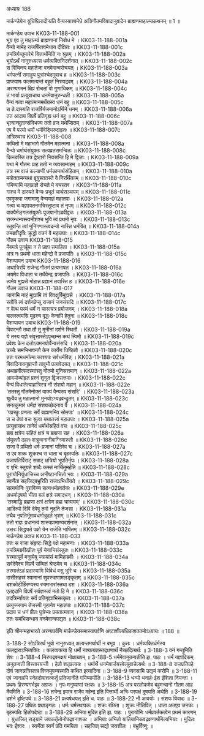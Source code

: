 अध्यायः 188

मार्कण्डेयेन युधिष्ठिरादीन्प्रति वैन्यस्याश्वमेधे अत्रिगौतमविवादानुवादेन ब्राह्मणमाहात्म्यकथनम् ॥ 1 ॥

मार्कण्डेय उवाच 	KK03-11-188-001  
भूय एव तु माहात्म्यं ब्राह्मणानां निबोध मे ।	KK03-11-188-001a  
वैन्यो नामेह राजर्षिरश्वमेधाय दीक्षितः ॥	KK03-11-188-001c  
तमत्रिर्गन्तुमारेभे वित्तार्थमिति नः श्रुतम् ।	KK03-11-188-002a  
भूयोऽर्थं नानुरुध्यत्स धर्मव्यक्तिनिदर्शनात् ॥	KK03-11-188-002c  
स विचिन्त्य महातेजा वनमेवान्वरोचयत् ।	KK03-11-188-003a  
धर्मपत्नीं समाहूय पुत्रांश्चेदमुवाच ह ॥	KK03-11-188-003c  
प्राप्स्यामः फलमत्यन्तं बहुलं निरुपद्रवम् ।	KK03-11-188-004a  
अरण्यगमनं क्षिप्रं रोचतां वो गुणाधिकम् ॥	KK03-11-188-004c  
तं भार्या प्रत्युवाचाथ धनमेवानुरुन्धती ।	KK03-11-188-005a  
वैन्यं गत्वा महात्मानमर्थयस्व धनं बहु ॥	KK03-11-188-005c  
स ते दास्यति राजर्षिर्यजमानोऽर्थिने धनम् ।	KK03-11-188-006a  
तत आदाय विप्रर्षे प्रतिगृह्य धनं बहु ॥	KK03-11-188-006c  
भृत्यान्सुतान्संविभज्य ततो व्रज यथेप्सितम् ।	KK03-11-188-007a  
एष वै परमो धर्मो धर्मविद्भिरुदाहृतः ॥	KK03-11-188-007c  
अत्रिरुवाच 	KK03-11-188-008  
कथितो मे महाभागे गौतमेन महात्मना ।	KK03-11-188-008a  
वैन्यो धर्मार्थसंयुक्तः सत्यव्रतसमन्वितः ॥	KK03-11-188-008c  
किन्त्वस्ति तत्र द्वेष्टारो निवसन्ति हि मे द्विजाः ।	KK03-11-188-009a  
यथा मे गौतमः प्राह ततो न व्यवसाम्यहम् ॥	KK03-11-188-009c  
तत्र स्म वाचं कल्याणीं धर्मकामार्थसंहिताम् ।	KK03-11-188-010a  
मयोक्तामन्यथा ब्रूयुस्ततस्ते वै निरर्थिकाम् ॥	KK03-11-188-010c  
गमिष्यामि महाप्राज्ञे रोचते मे वचस्तव ।	KK03-11-188-011a  
गाश्च मे दास्यते वैन्यः प्रभूतं चार्थसञ्चयम् ॥	KK03-11-188-011c  
एवमुक्त्वा जगामाशु वैन्ययज्ञं महातपाः ।	KK03-11-188-012a  
गत्वा च यज्ञायतनमत्रिस्तुष्टाव तं नृपम् ॥	KK03-11-188-012c  
वाक्यैर्मङ्गलसंयुक्तैः पूजयानोऽब्रवीद्वचः ।	KK03-11-188-013a  
राजन्धन्यस्त्वमीशश्च भुवि त्वं प्रथमो नृपः ।	KK03-11-188-013c  
स्तुवन्ति त्वां मुनिगणास्त्वदन्यो नास्ति धर्मवित् ॥	KK03-11-188-014a  
तमब्रवीदृषिः क्रुद्धो वचनं वै महातपाः ॥	KK03-11-188-014c  
गौतम उवाच 	KK03-11-188-015  
मैवमत्रे पुनर्ब्रूया न ते प्रज्ञा समाहिता ।	KK03-11-188-015a  
अत्र नः प्रथमो धाता महेन्द्रो वै प्रजापतिः ॥	KK03-11-188-015c  
वैशम्पायन उवाच 	KK03-11-188-016  
अथात्रिरपि राजेन्द्र गौतमं प्रत्यभाषत ।	KK03-11-188-016a  
अयमेव विधाता च तथैवेन्द्रः प्रजापतिः ।	KK03-11-188-016c  
त्वमेव मुह्यसे मोहान्न प्रज्ञानं तवास्ति ह ॥	KK03-11-188-016e  
गौतम उवाच 	KK03-11-188-017  
जानामि नाहं मुह्यामि त्वं विवक्षुर्विमुह्यसे ।	KK03-11-188-017a  
स्तौषि त्वं दर्शनप्रेप्सू राजानं जनसंसदि ॥	KK03-11-188-017c  
न वेत्थ परमं धर्मं न चास्त्यत्र प्रयोजनम् ।	KK03-11-188-018a  
बालस्त्वमसि मूढश्च वृद्धः केनापि हेतुना ॥	KK03-11-188-018c  
वैशम्पायन उवाच 	KK03-11-188-019  
विवदन्तौ तथा तौ तु मुनीनां दर्शने स्थितौ ।	KK03-11-188-019a  
ये तस्य यज्ञे संवृत्तास्तेऽपृच्छन्त कथं त्विमौ ॥	KK03-11-188-019c  
प्रवेशः केन दत्तोऽयमनयोर्वैन्यसंसदि ।	KK03-11-188-020a  
उच्चैः समभिभाषन्तौ केन कार्येण धिष्ठितौ ॥	KK03-11-188-020c  
ततः परमधर्मात्मा काश्यपः सर्वधर्मवित् ।	KK03-11-188-021a  
विवादिनावनुप्राप्तौ तावुभौ प्रत्यवेदयत् ॥	KK03-11-188-021c  
अथाब्रवीत्सदस्यांस्तु गौतमो मुनिसत्तमान् ।	KK03-11-188-022a  
आवयोर्व्याहृतं प्रश्नं शृणुत द्विजसत्तमाः ।	KK03-11-188-022c  
वैन्यं विधातेत्याहात्रिरत्र नौ संशयो महान् ॥	KK03-11-188-022e  
\'ततस्तु गौतमेनोक्तं वाक्यं वैन्यस्य संसदि\' ।	KK03-11-188-023a  
श्रुत्वैव तु महात्मानो मुनयोऽभ्यद्रवन्द्रुतम् ॥	KK03-11-188-023c  
सनत्कुमारं धर्मज्ञं संशयच्छेदनाय वै ।	KK03-11-188-024a  
\'पप्रच्छुः प्रणताः सर्वे ब्रह्माणमिव सोमपाः\' ॥	KK03-11-188-024c  
स च तेषां वचः श्रुत्वा यथातत्त्वं महातपाः ।	KK03-11-188-025a  
प्रत्युवाचाथ तानेवं धर्मार्थसहितं वचः ॥	KK03-11-188-025c  
ब्रह्म क्षत्रेण सहितं क्षत्रं च ब्रह्मणा सह ।	KK03-11-188-026a  
संयुक्तौ दहतः शत्रून्वनानीवाग्निमारुतौ ॥	KK03-11-188-026c  
राजा वै प्रथितो धर्मः प्रजानां पतिरेव च ।	KK03-11-188-027a  
स एव शक्रः शुक्रश्च स धाता च बृहस्पतिः ॥	KK03-11-188-027c  
प्रजापतिर्विराट् सम्राट् क्षत्रियो भूपतिर्नृपः ।	KK03-11-188-028a  
य एभिः स्तूयते शब्दैः कस्तं नार्चितुमर्हति ॥	KK03-11-188-028c  
पुरायोनिर्युधाजिच्च अभीष्टानचितो भवः ।	KK03-11-188-029a  
स्वर्णेता सहजिद्बभ्रुरिति राजाऽभिधीयते ।	KK03-11-188-029c  
सत्ययोनिः पुराविच्च सत्यधर्मप्रवर्तकः ॥	KK03-11-188-029e  
अधर्मादृषयो भीता बलं क्षत्रे समादधन् ।	KK03-11-188-030a  
\'तस्माद्धि ब्रह्मणा क्षत्रं क्षत्रेण ब्रह्म चाव्ययम्\' ॥	KK03-11-188-030c  
आदित्यो दिवि देवेषु तमो नुदति तेजसा ।	KK03-11-188-031a  
तथैव नृपतिर्भूमावधर्मान्नुदते भृशम् ॥	KK03-11-188-031c  
ततो राज्ञः प्रधानत्वं शास्त्रप्रामाण्यदर्शनात् ।	KK03-11-188-032a  
उत्तरः सिद्ध्यते पक्षो येन राजेति भाषितम् ॥	KK03-11-188-032c  
मार्कण्डेय उवाच 	KK03-11-188-033  
ततः स राजा संहृष्टः सिद्धे पक्षे महामनाः ।	KK03-11-188-033a  
तमत्रिमब्रवीत्प्रीतः पूर्वं येनाभिसंस्तुतः ॥	KK03-11-188-033c  
यस्मात्पूर्वं मनुष्येषु ज्यायांसं मामिहाब्रवीः ।	KK03-11-188-034a  
सर्वदेवैश्च विप्रर्षे सम्मितं श्रेष्ठमेव च ॥	KK03-11-188-034c  
तस्मात्तेऽहं प्रदास्यामि विविधं वसु भूरि च ।	KK03-11-188-035a  
दासीसहस्रं श्यामानां सुवस्त्राणामलङ्कृतम् ॥	KK03-11-188-035c  
दशकोटीर्हिरण्यस्य रुक्मभारांस्तथा दश ।	KK03-11-188-036a  
एतद्ददामि विप्रर्षे सर्वज्ञस्त्वं मतो हि मे ॥	KK03-11-188-036c  
तदत्रिर्न्यायतः सर्वं प्रतिगृह्याभिसत्कृतः ।	KK03-11-188-037a  
प्रत्युज्जगाम तेजस्वी गृहानेव महातपाः ॥	KK03-11-188-037c  
प्रदाय च धनं प्रीतः पुत्रेभ्यः प्रयतात्मवान् ।	KK03-11-188-038a  
ततः समभिसन्धाय वनमेवान्वपद्यत ॥	KK03-11-188-038c  

इति श्रीमन्महाभारते अरण्यपर्वणि मार्कण्डेयसमास्यापर्वणि अष्टाशीत्यधिकशततमोऽध्यायः ॥ 188 ॥

3-188-2 सोऽत्रिरर्थं भूयो नानुरुध्यत् अत्यन्तमर्थार्थी न बभूव । कुतः । धर्मव्यक्तिर्धर्मस्य फलद्वाराऽभिव्यक्तिः । फलव्यक्त्या हि धर्मो नश्यत्यतस्तद्रक्षणार्थं नैच्छदित्यर्थः ॥ 3-188-3 वनं गन्तुमिति शेषः ॥ 3-188-4 निरुपद्रवमक्षयं मोक्षाख्यम् ॥ 3-188-5 धर्ममेवानुतन्वतीति झ. पाठः । धर्मं यज्ञादिकम् अनुतन्वती विस्तारयन्ती । हेतौ शतृप्रत्ययः । धर्मार्थे धनमेवार्जयस्वेत्युवाचेत्यर्थः ॥ 3-188-8 राजप्रतिग्रहे दोषं जानन्नत्रिस्तत्र विघ्नमुपन्यस्यति कथित इत्यादिना ॥ 3-188-9 व्यवसामि उद्यमं करोमि ॥ 3-188-11 एवं जानन्नपि स्नेहदोषात्तत्कर्तुं प्रतिजानीते गमिष्यामीति ॥ 3-188-13 धन्यो धनार्हः ईश ईशिता नियन्ता । प्रथमः हिरण्यगर्भइव अग्रजः । नृपः मनुष्याणां रक्षकः ॥ 3-188-15 अत्र परलोकमेव बहुमन्वानो गौतम आह मैवमिति ॥ 3-188-16 तत्रेन्द्र इवात्र राजैव महेन्द्र इति वित्तार्थी अत्रिः परपक्षं दूषयति अथेति ॥ 3-188-19 दर्शने दृष्टिपथे ॥ 3-188-21 प्रत्यषेधयत् इति ध. पाठः ॥ 3-188-22 नौ आवयोः । संशयः विवादः ॥ 3-188-27 प्रथितः प्रथाङ्गतः । धर्मः धर्मस्थापकः । शक्रः रक्षिता । शुक्रः नीतिवित् । धाता अतएव जनकः । बृहस्पतिः हितोपदेष्टा ॥ 3-188-29 अभिया मुदित इति झ. पाठः । पुरायोनिः धर्मप्रवर्तकत्वेन प्रथमं कारणम् । युधाजित् सङ्ग्रामे जयकर्तृत्वेनोपद्रवनाशकः । अभियाः अभितो यातियामिकवद्रक्षणार्थमित्यभियाः । मुदितः भवः ईश्वरः । स्वर्णेता स्वर्गं प्रति गमयिता । सहजित् सद्यो जयशीलः । बभ्रुर्विष्णुः ॥
